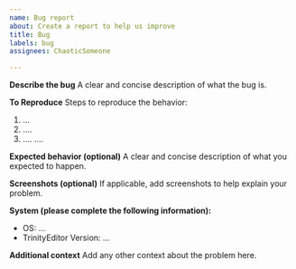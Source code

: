 ```yaml
---
name: Bug report
about: Create a report to help us improve
title: Bug
labels: bug
assignees: ChaoticSomeone

---
```


**Describe the bug**
A clear and concise description of what the bug is.

**To Reproduce**
Steps to reproduce the behavior:
1. ...
2. ....
3. ....
....

**Expected behavior (optional)**
A clear and concise description of what you expected to happen.

**Screenshots (optional)**
If applicable, add screenshots to help explain your problem.

**System (please complete the following information):**
 - OS: ...
- TrinityEditor Version: ...

**Additional context**
Add any other context about the problem here.
